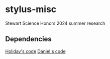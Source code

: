 # stylus-misc
Stewart Science Honors 2024 summer research

## Dependencies
[Holiday's code](https://github.com/holiday-pettijohn/Stylus_Scoring_Generalization)
[Daniel's code](https://github.com/danieltmarch/StylusArchetypeConverter)
